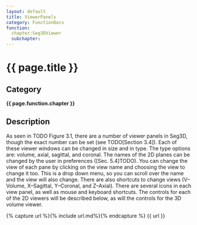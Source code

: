 ```yaml
---
layout: default
title: ViewerPanels 
category: FunctionDocs 
function: 
  chapter:Seg3DViewer
  subchapter: 
---
```


# {{ page.title }} 

## Category

**{{ page.function.chapter }}**

## Description

As seen in TODO Figure 3.1, there are a number of viewer panels in Seg3D, though the exact number can be set (see TODO[Section 3.4]). Each of these viewer windows can be changed in size and in type. The type options are: volume, axial, sagittal, and coronal. The names of the 2D planes can be changed by the user in preferences ([Sec. 5.4]TODO). You can change the view of each pane by clicking on the view name and choosing the view to change it too. This is a drop down menu, so you can scroll over the name and the view will also change. There are also shortcuts to change views (V–Volume, X–Sagittal, Y–Coronal, and Z–Axial). There are several icons in each view panel, as well as mouse and keyboard shortcuts. The controls for each of the 2D viewers will be described below, as will the controls for the 3D volume viewer.

{% capture url %}{% include url.md%}{% endcapture %}
{{ url }}

